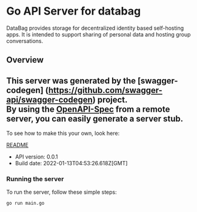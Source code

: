 # Go API Server for databag

DataBag provides storage for decentralized identity based self-hosting apps. It is intended to support sharing of personal data and hosting group conversations. 

## Overview
This server was generated by the [swagger-codegen]
(https://github.com/swagger-api/swagger-codegen) project.  
By using the [OpenAPI-Spec](https://github.com/OAI/OpenAPI-Specification) from a remote server, you can easily generate a server stub.  
-

To see how to make this your own, look here:

[README](https://github.com/swagger-api/swagger-codegen/blob/master/README.md)

- API version: 0.0.1
- Build date: 2022-01-13T04:53:26.618Z[GMT]


### Running the server
To run the server, follow these simple steps:

```
go run main.go
```

